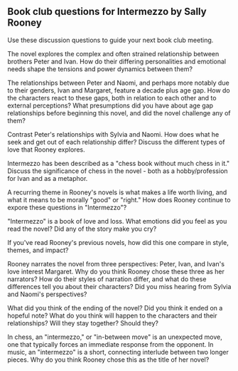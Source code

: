 ## Book club questions for Intermezzo by Sally Rooney

Use these discussion questions to guide your next book club meeting.

The novel explores the complex and often strained relationship between brothers Peter and Ivan. How do their differing personalities and emotional needs shape the tensions and power dynamics between them?

The relationships between Peter and Naomi, and perhaps more notably due to their genders, Ivan and Margaret, feature a decade plus age gap. How do the characters react to these gaps, both in relation to each other and to external perceptions? What presumptions did you have about age gap relationships before beginning this novel, and did the novel challenge any of them?

Contrast Peter's relationships with Sylvia and Naomi. How does what he seek and get out of each relationship differ? Discuss the different types of love that Rooney explores.

Intermezzo has been described as a "chess book without much chess in it." Discuss the significance of chess in the novel - both as a hobby/profession for Ivan and as a metaphor.

A recurring theme in Rooney's novels is what makes a life worth living, and what it means to be morally "good" or "right." How does Rooney continue to expore these questions in "Intermezzo"?

"Intermezzo" is a book of love and loss. What emotions did you feel as you read the novel? Did any of the story make you cry?

If you've read Rooney's previous novels, how did this one compare in style, themes, and impact?

Rooney narrates the novel from three perspectives: Peter, Ivan, and Ivan's love interest Margaret. Why do you think Rooney chose these three as her narrators? How do their styles of narration differ, and what do these differences tell you about their characters? Did you miss hearing from Sylvia and Naomi's perspectives?

What did you think of the ending of the novel? Did you think it ended on a hopeful note? What do you think will happen to the characters and their relationships? Will they stay together? Should they?

In chess, an "intermezzo," or "in-between move" is an unexpected move, one that typically forces an immediate response from the opponent. In music, an "intermezzo" is a short, connecting interlude between two longer pieces. Why do you think Rooney chose this as the title of her novel?